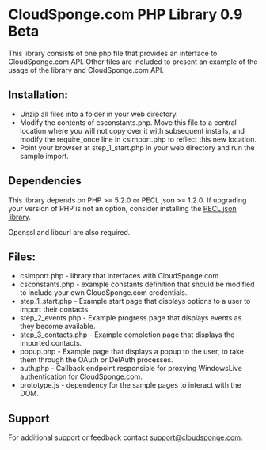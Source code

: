 # CloudSponge.com PHP Library 0.9 Beta

This library consists of one php file that provides an interface to CloudSponge.com API. Other files are included to present an example of the usage of the library and CloudSponge.com API.

## Installation:
* Unzip all files into a folder in your web directory. 
* Modify the contents of csconstants.php. Move this file to a central location where you will not copy over it with subsequent installs, and modify the require_once line in csimport.php to reflect this new location. 
* Point your browser at step_1_start.php in your web directory and run the sample import. 

## Dependencies

This library depends on PHP >= 5.2.0 or PECL json >= 1.2.0. If upgrading your version of PHP is not an option, consider installing the [PECL json library](http://pecl.php.net/package/json).

Openssl and libcurl are also required.

## Files:
* csimport.php - library that interfaces with CloudSponge.com
* csconstants.php - example constants definition that should be modified to include your own CloudSponge.com credentials.
* step_1_start.php - Example start page that displays options to a user to import their contacts.
* step_2_events.php - Example progress page that displays events as they become available.
* step_3_contacts.php - Example completion page that displays the imported contacts.
* popup.php - Example page that displays a popup to the user, to take them through the OAuth or DelAuth processes.
* auth.php - Callback endpoint responsible for proxying WindowsLive authentication for CloudSponge.com.
* prototype.js - dependency for the sample pages to interact with the DOM. 

## Support

For additional support or feedback contact support@cloudsponge.com.

